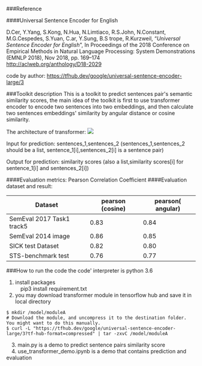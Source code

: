 ###Reference

####Universal Sentence Encoder for English

D.Cer, Y.Yang, S.Kong, N.Hua, N.Limtiaco, R.S.John, N.Constant, M.G.Cespedes, S.Yuan, C.ar, Y.Sung, B.S
trope, R.Kurzweil, “_Universal Sentence Encoder for English_”, In Proceedings of the 2018 Conference on
Empirical Methods in Natural Language Processing: System Demonstrations (EMNLP 2018), Nov 2018,
pp. 169–174   
http://aclweb.org/anthology/D18-2029

code by author: https://tfhub.dev/google/universal-sentence-encoder-large/3

###Toolkit description
This is a toolkit to predict sentences pair's semantic similarity scores, the main idea of the toolkit is first to use transformer encoder to encode two sentences into two embeddings, 
and then calculate two sentences embeddings' similarity by angular distance or cosine similarity. 

The architecture of transformer:
![](https://github.com/JoeyJoey/ditk/tree/master/text/similarity/USE_Transformer/picture/transformer.jpg)  

Input for prediction: sentences_1,sentences_2
(sentences_1,sentences_2 should be a list, sentence_1[i],sentences_2[i] is a sentence pair)

Output for prediction: similarity scores
(also a list,similarity scores[i] for sentence_1[i] and sentences_2[i])

####Evaluation metrics:
 Pearson Correlation Coefficient
####Evaluation dataset and result:

| Dataset       | pearson (cosine) | pearson( angular) |
| ------------- | -------------    | -------------     |
| SemEval 2017 Task1 track5 | 0.83 | 0.84              |
| SemEval 2014 image        | 0.86 |0.85               |
| SICK test Dataset         | 0.82 | 0.80              |
| STS-benchmark test        | 0.76 | 0.77              |


###How to run the code
 the code' interpreter is python 3.6
  1. install packages  
  &emsp;pip3 install requirement.txt
  2. you may download transformer module in tensorflow hub and save it in local directory
  ```# Create a folder for the TF hub module.
$ mkdir /model/moduleA
# Download the module, and uncompress it to the destination folder. You might want to do this manually.
$ curl -L "https://tfhub.dev/google/universal-sentence-encoder-large/3?tf-hub-format=compressed" | tar -zxvC /model/moduleA
```   
&emsp;3. main.py is a demo to predict sentence pairs similarity score   
&emsp;4. use_transformer_demo.ipynb is a demo that contains prediction and evaluation





  


